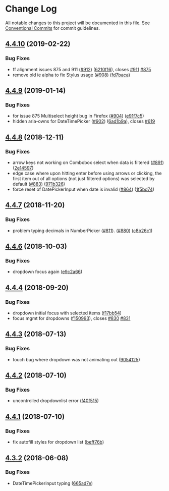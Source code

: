# Change Log

All notable changes to this project will be documented in this file.
See [Conventional Commits](https://conventionalcommits.org) for commit guidelines.

## [4.4.10](https://github.com/jquense/react-widgets/compare/react-widgets@4.4.9...react-widgets@4.4.10) (2019-02-22)


### Bug Fixes

* ff alignment issues  875 and 911 ([#912](https://github.com/jquense/react-widgets/issues/912)) ([6210f16](https://github.com/jquense/react-widgets/commit/6210f16)), closes [#911](https://github.com/jquense/react-widgets/issues/911) [#875](https://github.com/jquense/react-widgets/issues/875)
* remove old ie alpha to fix Stylus usage ([#908](https://github.com/jquense/react-widgets/issues/908)) ([fd7baca](https://github.com/jquense/react-widgets/commit/fd7baca))





<a name="4.4.9"></a>
## [4.4.9](https://github.com/jquense/react-widgets/compare/react-widgets@4.4.8...react-widgets@4.4.9) (2019-01-14)


### Bug Fixes

* for issue 875 Multiselect height bug in Firefox ([#904](https://github.com/jquense/react-widgets/issues/904)) ([e91f7c5](https://github.com/jquense/react-widgets/commit/e91f7c5))
* hidden aria-owns for DateTimePicker ([#902](https://github.com/jquense/react-widgets/issues/902)) ([6ad1b9a](https://github.com/jquense/react-widgets/commit/6ad1b9a)), closes [#619](https://github.com/jquense/react-widgets/issues/619)




<a name="4.4.8"></a>
## [4.4.8](https://github.com/jquense/react-widgets/compare/react-widgets@4.4.7...react-widgets@4.4.8) (2018-12-11)


### Bug Fixes

* arrow keys not working on Combobox select when data is filtered ([#891](https://github.com/jquense/react-widgets/issues/891)) ([2e14597](https://github.com/jquense/react-widgets/commit/2e14597))
* edge case where upon hitting enter before using arrows or clicking, the first item out of all options (not just filtered options) was selected by default ([#883](https://github.com/jquense/react-widgets/issues/883)) ([971b326](https://github.com/jquense/react-widgets/commit/971b326))
* force reset of DatePickerInput when date is invalid ([#864](https://github.com/jquense/react-widgets/issues/864)) ([1f5bd74](https://github.com/jquense/react-widgets/commit/1f5bd74))




<a name="4.4.7"></a>
## [4.4.7](https://github.com/jquense/react-widgets/compare/react-widgets@4.4.6...react-widgets@4.4.7) (2018-11-20)


### Bug Fixes

* problem typing decimals in NumberPicker ([#811](https://github.com/jquense/react-widgets/issues/811)). ([#880](https://github.com/jquense/react-widgets/issues/880)) ([c8b26c1](https://github.com/jquense/react-widgets/commit/c8b26c1))




<a name="4.4.6"></a>
## [4.4.6](https://github.com/jquense/react-widgets/compare/react-widgets@4.4.5...react-widgets@4.4.6) (2018-10-03)


### Bug Fixes

* dropdown focus again ([e9c2a66](https://github.com/jquense/react-widgets/commit/e9c2a66))




<a name="4.4.4"></a>
## [4.4.4](https://github.com/jquense/react-widgets/compare/react-widgets@4.4.3...react-widgets@4.4.4) (2018-09-20)


### Bug Fixes

* dropdown initial focus with selected items ([f17bb54](https://github.com/jquense/react-widgets/commit/f17bb54))
* focus mgmt for dropdowns ([f150993](https://github.com/jquense/react-widgets/commit/f150993)), closes [#830](https://github.com/jquense/react-widgets/issues/830) [#831](https://github.com/jquense/react-widgets/issues/831)




<a name="4.4.3"></a>
## [4.4.3](https://github.com/jquense/react-widgets/compare/react-widgets@4.4.2...react-widgets@4.4.3) (2018-07-13)


### Bug Fixes

* touch bug where dropdown was not animating out ([9054125](https://github.com/jquense/react-widgets/commit/9054125))




<a name="4.4.2"></a>
## [4.4.2](https://github.com/jquense/react-widgets/compare/react-widgets@4.4.1...react-widgets@4.4.2) (2018-07-10)


### Bug Fixes

* uncontrolled dropdownlist error ([f40f515](https://github.com/jquense/react-widgets/commit/f40f515))




<a name="4.4.1"></a>
## [4.4.1](https://github.com/jquense/react-widgets/compare/react-widgets@4.4.0...react-widgets@4.4.1) (2018-07-10)


### Bug Fixes

* fix autofill styles for dropdown list ([beff76b](https://github.com/jquense/react-widgets/commit/beff76b))




<a name="4.3.2"></a>
## [4.3.2](https://github.com/jquense/react-widgets/compare/react-widgets@4.3.1...react-widgets@4.3.2) (2018-06-08)


### Bug Fixes

* DateTimePickerinput typing ([665ad7e](https://github.com/jquense/react-widgets/commit/665ad7e))
